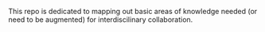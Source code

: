This repo is dedicated to mapping out basic areas of knowledge needed (or need to be augmented) for interdiscilinary collaboration. 
